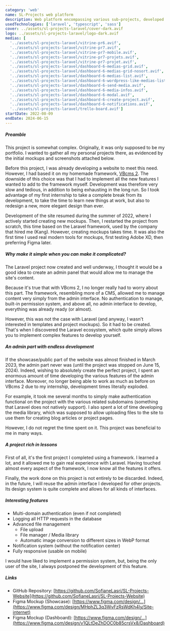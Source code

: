 ```yaml
---
category: 'web'
name: SL-Projects web platform
description: Web platform encompassing various sub-projects, developed with Laravel.
usedTechnologies: ['laravel', 'typescript', 'sass']
cover: ../assets/sl-projects-laravel/cover-dark.avif
logo: ../assets/sl-projects-laravel/logo-dark.avif
medias: [
  '../assets/sl-projects-laravel/vitrine-pr6.avif',
  '../assets/sl-projects-laravel/vitrine-pr7.avif',
  '../assets/sl-projects-laravel/vitrine-pr7-mobile.avif',
  '../assets/sl-projects-laravel/vitrine-pr7-projets.avif',
  '../assets/sl-projects-laravel/vitrine-pr7-projet.avif',
  '../assets/sl-projects-laravel/dashboard-6-medias-grid.avif',
  '../assets/sl-projects-laravel/dashboard-6-medias-grid-nosort.avif',
  '../assets/sl-projects-laravel/dashboard-6-medias-list.avif',
  '../assets/sl-projects-laravel/dashboard-6-wordpress-like-medias-list.avif',
  '../assets/sl-projects-laravel/dashboard-6-send-media.avif',
  '../assets/sl-projects-laravel/dashboard-6-media-infos.avif',
  '../assets/sl-projects-laravel/dashboard-6-modal.avif',
  '../assets/sl-projects-laravel/dashboard-6-create-project.avif',
  '../assets/sl-projects-laravel/dashboard-6-notifications.avif',
  '../assets/sl-projects-laravel/trello-board.avif']
startDate: 2022-08-09
endDate: 2024-06-15
---
```


##### Preamble

This project is somewhat complex. Originally, it was only supposed to be my portfolio. I wanted to gather all my personal projects there, as evidenced by the initial mockups and screenshots attached below.

Before this project, I was already developing a website to meet this need. However, I had based it on my homemade framework, [VBcms 2](https://github.com/SofianeLasri/VBcms-2.0). The downside of this choice was that I had to implement all the new features I wanted to add to the framework myself. Development was therefore very slow and tedious, in addition to being exhausting in the long run. So I took advantage of my first internship to take a complete break from its development, to take the time to learn new things at work, but also to redesign a new, more elegant design than ever.

Development of the site resumed during the summer of 2022, where I actively started creating new mockups. Then, I restarted the project from scratch, this time based on the Laravel framework, used by the company that hired me (Kang). However, creating mockups takes time. It was also the first time I used real modern tools for mockups, first testing Adobe XD, then preferring Figma later.

##### Why make it simple when you can make it complicated?

The Laravel project now created and well underway, I thought it would be a good idea to create an admin panel that would allow me to manage the site's content.

Because it's true that with VBcms 2, I no longer really had to worry about this part. The framework, resembling more of a CMS, allowed me to manage content very simply from the admin interface. No authentication to manage, built-in permission system, and above all, no admin interface to develop, everything was already ready (or almost).

However, this was not the case with Laravel (and anyway, I wasn't interested in templates and project mockups). So it had to be created. That's when I discovered the Laravel ecosystem, which quite simply allows you to implement complex features to develop yourself.

##### An admin part with endless development

If the showcase/public part of the website was almost finished in March 2023, the admin part never was (until the project was stopped on June 15, 2024). Indeed, wishing to absolutely create the perfect project, I spent an enormous amount of time developing the various features of the admin interface. Moreover, no longer being able to work as much as before on VBcms 2 due to my internship, development times literally exploded.

For example, it took me several months to simply make authentication functional on the project with the various related subdomains (something that Laravel does not natively support). I also spent a lot of time developing the media library, which was supposed to allow uploading files to the site to use them for creating blog articles or project pages.

However, I do not regret the time spent on it. This project was beneficial to me in many ways.

##### A project rich in lessons

First of all, it's the first project I completed using a framework. I learned a lot, and it allowed me to gain real experience with Laravel. Having touched almost every aspect of the framework, I now know all the features it offers.

Finally, the work done on this project is not entirely to be discarded. Indeed, in the future, I will reuse the admin interface I developed for other projects. Its design system is quite complete and allows for all kinds of interfaces.

##### Interesting features

- Multi-domain authentication (even if not completed)
- Logging all HTTP requests in the database
- Advanced file management
  - File upload
  - File manager / Media library
  - Automatic image conversion to different sizes in WebP format
- Notification system (without the notification center)
- Fully responsive (usable on mobile)

I would have liked to implement a permission system, but, being the only user of the site, I always postponed the development of this feature.

##### Links

- GitHub Repository: [https://github.com/SofianeLasri/SL-Projects-Website](https://github.com/SofianeLasri/SL-Projects-Website)
- Figma Mockup (Showcase): [https://www.figma.com/design/...](https://www.figma.com/design/MHphZL3q3WvFzRsWdKh4ly/Site-internet)
- Figma Mockup (Dashboard): [https://www.figma.com/design/...](https://www.figma.com/design/v1QLtDeZhDOC0b85crsVx8/Dashboard)